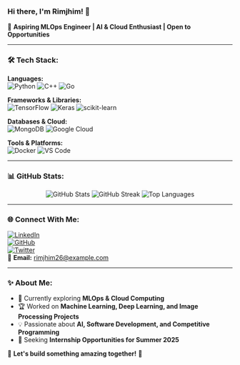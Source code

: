 ### Hi there, I'm Rimjhim! 👋

🚀 **Aspiring MLOps Engineer | AI & Cloud Enthusiast | Open to Opportunities**

---

### 🛠️ Tech Stack:

**Languages:**  
![Python](https://img.shields.io/badge/Python-3776AB?style=for-the-badge&logo=python&logoColor=white)
![C++](https://img.shields.io/badge/C++-00599C?style=for-the-badge&logo=cplusplus&logoColor=white)
![Go](https://img.shields.io/badge/Go-00ADD8?style=for-the-badge&logo=go&logoColor=white)

**Frameworks & Libraries:**  
![TensorFlow](https://img.shields.io/badge/TensorFlow-FF6F00?style=for-the-badge&logo=tensorflow&logoColor=white)
![Keras](https://img.shields.io/badge/Keras-D00000?style=for-the-badge&logo=keras&logoColor=white)
![scikit-learn](https://img.shields.io/badge/scikit--learn-F7931E?style=for-the-badge&logo=scikitlearn&logoColor=white)

**Databases & Cloud:**  
![MongoDB](https://img.shields.io/badge/MongoDB-4EA94B?style=for-the-badge&logo=mongodb&logoColor=white)
![Google Cloud](https://img.shields.io/badge/Google%20Cloud-4285F4?style=for-the-badge&logo=googlecloud&logoColor=white)

**Tools & Platforms:**  
![Docker](https://img.shields.io/badge/Docker-2496ED?style=for-the-badge&logo=docker&logoColor=white)
![VS Code](https://img.shields.io/badge/VS%20Code-007ACC?style=for-the-badge&logo=visualstudiocode&logoColor=white)

---

### 📊 GitHub Stats:

<div align="center">
  <img src="https://github-readme-stats.vercel.app/api?username=Rimjhim26&show_icons=true&theme=tokyonight" alt="GitHub Stats" />
  <img src="https://github-readme-streak-stats.herokuapp.com/?user=Rimjhim26&theme=tokyonight" alt="GitHub Streak" />
  <img src="https://github-readme-stats.vercel.app/api/top-langs/?username=Rimjhim26&layout=compact&theme=tokyonight" alt="Top Languages" />
</div>

---

### 🌐 Connect With Me:

[![LinkedIn](https://img.shields.io/badge/LinkedIn-0A66C2?style=for-the-badge&logo=linkedin&logoColor=white)](https://www.linkedin.com/in/rimjhim26/)  
[![GitHub](https://img.shields.io/badge/GitHub-181717?style=for-the-badge&logo=github&logoColor=white)](https://github.com/Rimjhim26)  
[![Twitter](https://img.shields.io/badge/Twitter-1DA1F2?style=for-the-badge&logo=twitter&logoColor=white)](https://twitter.com/yourusername)  
📧 **Email:** rimjhim26@example.com  

---

### ✨ About Me:
- 🌱 Currently exploring **MLOps & Cloud Computing**
- 🏆 Worked on **Machine Learning, Deep Learning, and Image Processing Projects**
- 💡 Passionate about **AI, Software Development, and Competitive Programming**
- 🎯 Seeking **Internship Opportunities for Summer 2025**

💬 **Let's build something amazing together!** 🚀
